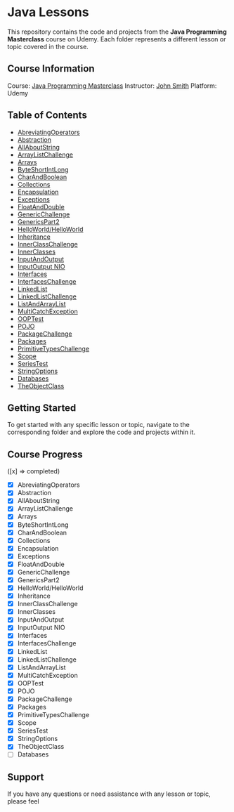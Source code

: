 # Java Lessons

This repository contains the code and projects from the **Java Programming Masterclass** course on Udemy. Each folder represents a different lesson or topic covered in the course.

## Course Information

Course: [Java Programming Masterclass](https://www.udemy.com/course/java-the-complete-java-developer-course/)
Instructor: [John Smith](https://www.udemy.com/user/johnsmith/)
Platform: Udemy

## Table of Contents

- [AbreviatingOperators](./AbreviatingOperators)
- [Abstraction](./Abstraction)
- [AllAboutString](./AllAboutString)
- [ArrayListChallenge](./ArrayListChallenge)
- [Arrays](./Arrays)
- [ByteShortIntLong](./ByteShortIntLong)
- [CharAndBoolean](./CharAndBoolean)
- [Collections](./Collections)
- [Encapsulation](./Encapsulation)
- [Exceptions](./Exceptions)
- [FloatAndDouble](./FloatAndDouble)
- [GenericChallenge](./GenericChallenge)
- [GenericsPart2](./GenericsPart2)
- [HelloWorld/HelloWorld](./HelloWorld/HelloWorld)
- [Inheritance](./Inheritance)
- [InnerClassChallenge](./InnerClassChallenge)
- [InnerClasses](./InnerClasses)
- [InputAndOutput](./InputAndOutput)
- [InputOutput NIO](./InputOutput%20NIO)
- [Interfaces](./Interfaces)
- [InterfacesChallenge](./InterfacesChallenge)
- [LinkedList](./LinkedList)
- [LinkedListChallenge](./LinkedListChallenge)
- [ListAndArrayList](./ListAndArrayList)
- [MultiCatchException](./MultiCatchException)
- [OOPTest](./OOPTest)
- [POJO](./POJO)
- [PackageChallenge](./PackageChallenge)
- [Packages](./Packages)
- [PrimitiveTypesChallenge](./PrimitiveTypesChallenge)
- [Scope](./Scope)
- [SeriesTest](./SeriesTest)
- [StringOptions](./StringOptions)
- [Databases](./Databases)
- [TheObjectClass](./TheObjectClass)

## Getting Started

To get started with any specific lesson or topic, navigate to the corresponding folder and explore the code and projects within it.

## Course Progress
([x] => completed)
- [x] AbreviatingOperators
- [x] Abstraction
- [x] AllAboutString
- [x] ArrayListChallenge
- [x] Arrays
- [x] ByteShortIntLong
- [x] CharAndBoolean
- [x] Collections
- [x] Encapsulation
- [x] Exceptions
- [x] FloatAndDouble
- [x] GenericChallenge
- [x] GenericsPart2
- [x] HelloWorld/HelloWorld
- [x] Inheritance
- [x] InnerClassChallenge
- [x] InnerClasses
- [x] InputAndOutput
- [x] InputOutput NIO
- [x] Interfaces
- [x] InterfacesChallenge
- [x] LinkedList
- [x] LinkedListChallenge
- [x] ListAndArrayList
- [x] MultiCatchException
- [x] OOPTest
- [x] POJO
- [x] PackageChallenge
- [x] Packages
- [x] PrimitiveTypesChallenge
- [x] Scope
- [x] SeriesTest
- [x] StringOptions
- [x] TheObjectClass
- [ ] Databases

## Support

If you have any questions or need assistance with any lesson or topic, please feel

